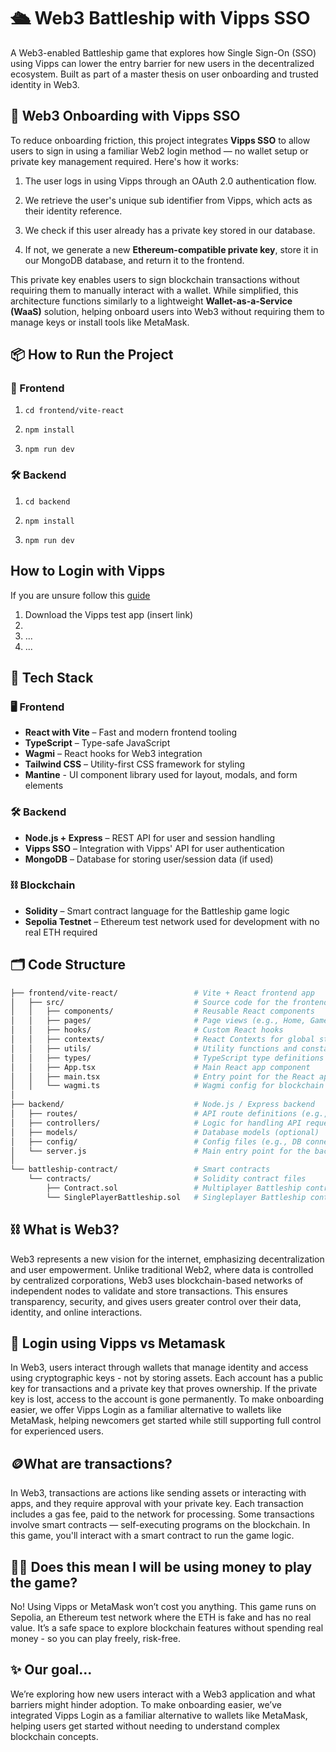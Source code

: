 # 🛳️ Web3 Battleship with Vipps SSO
A Web3-enabled Battleship game that explores how Single Sign-On (SSO) using Vipps can lower the entry barrier for new users in the decentralized ecosystem. Built as part of a master thesis on user onboarding and trusted identity in Web3.

## 🔐 Web3 Onboarding with Vipps SSO
To reduce onboarding friction, this project integrates **Vipps SSO** to allow users to sign in using a familiar Web2 login method — no wallet setup or private key management required. Here's how it works:

1. The user logs in using Vipps through an OAuth 2.0 authentication flow.

2. We retrieve the user's unique sub identifier from Vipps, which acts as their identity reference.

3. We check if this user already has a private key stored in our database.

4. If not, we generate a new **Ethereum-compatible private key**, store it in our MongoDB database, and return it to the frontend.

This private key enables users to sign blockchain transactions without requiring them to manually interact with a wallet. While simplified, this architecture functions similarly to a lightweight **Wallet-as-a-Service (WaaS)** solution, helping onboard users into Web3 without requiring them to manage keys or install tools like MetaMask.

## 📦 How to Run the Project
### 🚀 Frontend
1. `cd frontend/vite-react`

2. `npm install`

3. `npm run dev`

### 🛠 Backend
1. `cd backend`

2. `npm install`

3. `npm run dev`

## How to Login with Vipps
If you are unsure follow this [guide](https://developer.vippsmobilepay.com/docs/knowledge-base/test-environment/#app-installation)

1. Download the Vipps test app (insert link)
2. 
3. ...
4. ...

## 🧱 Tech Stack

### 🖥 Frontend
- **React with Vite** – Fast and modern frontend tooling  
- **TypeScript** – Type-safe JavaScript  
- **Wagmi** – React hooks for Web3 integration
- **Tailwind CSS** – Utility-first CSS framework for styling
- **Mantine** - UI component library used for layout, modals, and form elements

### 🛠 Backend
- **Node.js + Express** – REST API for user and session handling  
- **Vipps SSO** – Integration with Vipps' API for user authentication  
- **MongoDB** – Database for storing user/session data (if used)

### ⛓ Blockchain
- **Solidity** – Smart contract language for the Battleship game logic  
- **Sepolia Testnet** – Ethereum test network used for development with no real ETH required  


## 🗂️ Code Structure
```sh
├── frontend/vite-react/                 # Vite + React frontend app
│   ├── src/                             # Source code for the frontend
│   │   ├── components/                  # Reusable React components
│   │   ├── pages/                       # Page views (e.g., Home, Game)
│   │   ├── hooks/                       # Custom React hooks
│   │   ├── contexts/                    # React Contexts for global state
│   │   ├── utils/                       # Utility functions and constants
│   │   ├── types/                       # TypeScript type definitions
│   │   ├── App.tsx                      # Main React app component
│   │   ├── main.tsx                     # Entry point for the React app
│   │   └── wagmi.ts                     # Wagmi config for blockchain interactions
│
├── backend/                             # Node.js / Express backend
│   ├── routes/                          # API route definitions (e.g., auth, game)
│   ├── controllers/                     # Logic for handling API requests
│   ├── models/                          # Database models (optional)
│   ├── config/                          # Config files (e.g., DB connection, env vars)
│   └── server.js                        # Main entry point for the backend server
│
└── battleship-contract/                 # Smart contracts
    └── contracts/                       # Solidity contract files
        ├── Contract.sol                 # Multiplayer Battleship contract
        └── SinglePlayerBattleship.sol   # Singleplayer Battleship contract
```

## ⛓️ What is Web3?
Web3 represents a new vision for the internet, emphasizing decentralization and user empowerment. Unlike traditional Web2, where data is controlled by centralized corporations, Web3 uses blockchain-based networks of independent nodes to validate and store transactions. This ensures transparency, security, and gives users greater control over their data, identity, and online interactions.

## 🔐 Login using Vipps vs Metamask
In Web3, users interact through wallets that manage identity and access using cryptographic keys - not by storing assets. Each account has a public key for transactions and a private key that proves ownership. If the private key is lost, access to the account is gone permanently. To make onboarding easier, we offer Vipps Login as a familiar alternative to wallets like MetaMask, helping newcomers get started while still supporting full control for experienced users.

## 🪙What are transactions?
In Web3, transactions are actions like sending assets or interacting with apps, and they require approval with your private key. Each transaction includes a gas fee, paid to the network for processing. Some transactions involve smart contracts — self-executing programs on the blockchain. In this game, you'll interact with a smart contract to run the game logic.

## 💸🔥 Does this mean I will be using money to play the game?
No! Using Vipps or MetaMask won’t cost you anything. This game runs on Sepolia, an Ethereum test network where the ETH is fake and has no real value. It’s a safe space to explore blockchain features without spending real money - so you can play freely, risk-free.

## ✨ Our goal...
We’re exploring how new users interact with a Web3 application and what barriers might hinder adoption. To make onboarding easier, we’ve integrated Vipps Login as a familiar alternative to wallets like MetaMask, helping users get started without needing to understand complex blockchain concepts.
